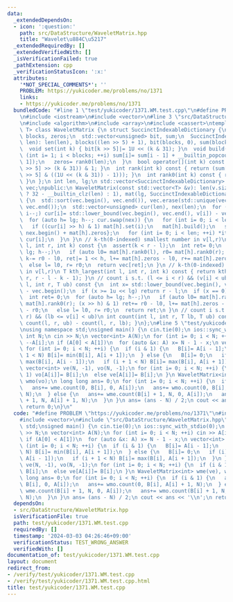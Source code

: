 ```yaml
---
data:
  _extendedDependsOn:
  - icon: ':question:'
    path: src/DataStructure/WaveletMatrix.hpp
    title: "Wavelet\u884C\u5217"
  _extendedRequiredBy: []
  _extendedVerifiedWith: []
  _isVerificationFailed: true
  _pathExtension: cpp
  _verificationStatusIcon: ':x:'
  attributes:
    '*NOT_SPECIAL_COMMENTS*': ''
    PROBLEM: https://yukicoder.me/problems/no/1371
    links:
    - https://yukicoder.me/problems/no/1371
  bundledCode: "#line 1 \"test/yukicoder/1371.WM.test.cpp\"\n#define PROBLEM \"https://yukicoder.me/problems/no/1371\"\
    \n#include <iostream>\n#include <vector>\n#line 3 \"src/DataStructure/WaveletMatrix.hpp\"\
    \n#include <algorithm>\n#include <array>\n#include <cassert>\ntemplate <class\
    \ T> class WaveletMatrix {\n struct SuccinctIndexableDictionary {\n  int len,\
    \ blocks, zeros;\n  std::vector<unsigned> bit, sum;\n  SuccinctIndexableDictionary(int\
    \ len): len(len), blocks((len >> 5) + 1), bit(blocks, 0), sum(blocks, 0) {}\n\
    \  void set(int k) { bit[k >> 5]|= 1U << (k & 31); }\n  void build() {\n   for\
    \ (int i= 1; i < blocks; ++i) sum[i]= sum[i - 1] + __builtin_popcount(bit[i -\
    \ 1]);\n   zeros= rank0(len);\n  }\n  bool operator[](int k) const { return (bit[k\
    \ >> 5] >> (k & 31)) & 1; }\n  int rank(int k) const { return (sum[k >> 5] + __builtin_popcount(bit[k\
    \ >> 5] & ((1U << (k & 31)) - 1))); }\n  int rank0(int k) const { return k - rank(k);\
    \ }\n };\n int len, lg;\n std::vector<SuccinctIndexableDictionary> mat;\n std::vector<T>\
    \ vec;\npublic:\n WaveletMatrix(const std::vector<T> &v): len(v.size()), lg(len\
    \ ? 32 - __builtin_clz(len) : 1), mat(lg, SuccinctIndexableDictionary(len)), vec(v)\
    \ {\n  std::sort(vec.begin(), vec.end()), vec.erase(std::unique(vec.begin(), vec.end()),\
    \ vec.end());\n  std::vector<unsigned> cur(len), nex(len);\n  for (int i= len;\
    \ i--;) cur[i]= std::lower_bound(vec.begin(), vec.end(), v[i]) - vec.begin();\n\
    \  for (auto h= lg; h--; cur.swap(nex)) {\n   for (int i= 0; i < len; ++i)\n \
    \   if ((cur[i] >> h) & 1) mat[h].set(i);\n   mat[h].build();\n   std::array it{nex.begin(),\
    \ nex.begin() + mat[h].zeros};\n   for (int i= 0; i < len; ++i) *it[mat[h][i]]++=\
    \ cur[i];\n  }\n }\n // k-th(0-indexed) smallest number in v[l,r)\n T kth_smallest(int\
    \ l, int r, int k) const {\n  assert(k < r - l);\n  int ret= 0;\n  for (auto h=\
    \ lg; h--;)\n   if (auto l0= mat[h].rank0(l), r0= mat[h].rank0(r); k >= r0 - l0)\
    \ k-= r0 - l0, ret|= 1 << h, l+= mat[h].zeros - l0, r+= mat[h].zeros - r0;\n \
    \  else l= l0, r= r0;\n  return vec[ret];\n }\n // k-th(0-indexed) largest number\
    \ in v[l,r)\n T kth_largest(int l, int r, int k) const { return kth_smallest(l,\
    \ r, r - l - k - 1); }\n // count i s.t. (l <= i < r) && (v[i] < ub)\n int count(int\
    \ l, int r, T ub) const {\n  int x= std::lower_bound(vec.begin(), vec.end(), ub)\
    \ - vec.begin();\n  if (x >= 1u << lg) return r - l;\n  if (x == 0) return 0;\n\
    \  int ret= 0;\n  for (auto h= lg; h--;)\n   if (auto l0= mat[h].rank0(l), r0=\
    \ mat[h].rank0(r); (x >> h) & 1) ret+= r0 - l0, l+= mat[h].zeros - l0, r+= mat[h].zeros\
    \ - r0;\n   else l= l0, r= r0;\n  return ret;\n }\n // count i s.t. (l <= i <\
    \ r) && (lb <= v[i] < ub)\n int count(int l, int r, T lb, T ub) const { return\
    \ count(l, r, ub) - count(l, r, lb); }\n};\n#line 5 \"test/yukicoder/1371.WM.test.cpp\"\
    \nusing namespace std;\nsigned main() {\n cin.tie(0);\n ios::sync_with_stdio(0);\n\
    \ int N;\n cin >> N;\n vector<int> A(N);\n for (int i= 0; i < N; ++i) cin >> A[i],\
    \ --A[i];\n if (A[0] < A[1])\n  for (auto &x: A) x= N - 1 - x;\n vector<int> B(N);\n\
    \ for (int i= 0; i < N; ++i) {\n  if (i & 1) {\n   B[i]= A[i - 1];\n   if (i +\
    \ 1 < N) B[i]= min(B[i], A[i + 1]);\n  } else {\n   B[i]= 0;\n   if (i) B[i]=\
    \ max(B[i], A[i - 1]);\n   if (i + 1 < N) B[i]= max(B[i], A[i + 1]);\n  }\n }\n\
    \ vector<int> ve(N, -1), vo(N, -1);\n for (int i= 0; i < N; ++i) {\n  if (i &\
    \ 1) vo[A[i]]= B[i];\n  else ve[A[i]]= B[i];\n }\n WaveletMatrix<int> wme(ve),\
    \ wmo(vo);\n long long ans= 0;\n for (int i= 0; i < N; ++i) {\n  if (i & 1) {\n\
    \   ans+= wme.count(0, B[i], 0, A[i]);\n   ans+= wmo.count(0, B[i], A[i] + 1,\
    \ N);\n  } else {\n   ans+= wme.count(B[i] + 1, N, 0, A[i]);\n   ans+= wmo.count(B[i]\
    \ + 1, N, A[i] + 1, N);\n  }\n }\n ans= (ans - N) / 2;\n cout << ans << '\\n';\n\
    \ return 0;\n}\n"
  code: "#define PROBLEM \"https://yukicoder.me/problems/no/1371\"\n#include <iostream>\n\
    #include <vector>\n#include \"src/DataStructure/WaveletMatrix.hpp\"\nusing namespace\
    \ std;\nsigned main() {\n cin.tie(0);\n ios::sync_with_stdio(0);\n int N;\n cin\
    \ >> N;\n vector<int> A(N);\n for (int i= 0; i < N; ++i) cin >> A[i], --A[i];\n\
    \ if (A[0] < A[1])\n  for (auto &x: A) x= N - 1 - x;\n vector<int> B(N);\n for\
    \ (int i= 0; i < N; ++i) {\n  if (i & 1) {\n   B[i]= A[i - 1];\n   if (i + 1 <\
    \ N) B[i]= min(B[i], A[i + 1]);\n  } else {\n   B[i]= 0;\n   if (i) B[i]= max(B[i],\
    \ A[i - 1]);\n   if (i + 1 < N) B[i]= max(B[i], A[i + 1]);\n  }\n }\n vector<int>\
    \ ve(N, -1), vo(N, -1);\n for (int i= 0; i < N; ++i) {\n  if (i & 1) vo[A[i]]=\
    \ B[i];\n  else ve[A[i]]= B[i];\n }\n WaveletMatrix<int> wme(ve), wmo(vo);\n long\
    \ long ans= 0;\n for (int i= 0; i < N; ++i) {\n  if (i & 1) {\n   ans+= wme.count(0,\
    \ B[i], 0, A[i]);\n   ans+= wmo.count(0, B[i], A[i] + 1, N);\n  } else {\n   ans+=\
    \ wme.count(B[i] + 1, N, 0, A[i]);\n   ans+= wmo.count(B[i] + 1, N, A[i] + 1,\
    \ N);\n  }\n }\n ans= (ans - N) / 2;\n cout << ans << '\\n';\n return 0;\n}"
  dependsOn:
  - src/DataStructure/WaveletMatrix.hpp
  isVerificationFile: true
  path: test/yukicoder/1371.WM.test.cpp
  requiredBy: []
  timestamp: '2024-03-03 04:26:46+09:00'
  verificationStatus: TEST_WRONG_ANSWER
  verifiedWith: []
documentation_of: test/yukicoder/1371.WM.test.cpp
layout: document
redirect_from:
- /verify/test/yukicoder/1371.WM.test.cpp
- /verify/test/yukicoder/1371.WM.test.cpp.html
title: test/yukicoder/1371.WM.test.cpp
---
```


